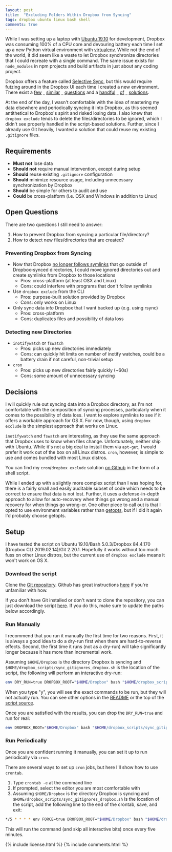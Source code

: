 ```yaml
---
layout: post
title:  "Excluding Folders Within Dropbox from Syncing"
tags: dropbox ubuntu linux bash shell
comments: true
---
```


While I was setting up a laptop with [Ubuntu 19.10](http://releases.ubuntu.com/19.10/) for development, Dropbox was consuming 100% of a CPU core and devouring battery each time I set up a new Python virtual environment with [virtualenv](https://packaging.python.org/guides/installing-using-pip-and-virtual-environments/). While not the end of the world, it did seem like a waste to let Dropbox synchronize  directories that I could recreate with a single command. The same issue exists for `node_modules` in npm projects and build artifacts in just about any coding project.

Dropbox offers a feature called [Selective Sync](https://help.dropbox.com/installs-integrations/sync-uploads/selective-sync-overview), but this would require futzing around in the Dropbox UI each time I created a new environment. There exist a [few](https://superuser.com/questions/853236/how-to-make-dropbox-ignore-specific-folders-in-the-sync) _  [similar](https://www.dropboxforum.com/t5/Dropbox/Ignore-folder-without-selective-sync/idi-p/5926) _  [questions](https://medium.com/@sherwino/how-do-you-ignore-specific-folders-like-node-modules-recursively-on-dropbox-c74ba9f2abce) and a [handful](https://arshaw.com/exclude-node-modules-dropbox-google-drive) _ 
[of](https://gist.github.com/idleberg/6c8a563e248103baaa20) _  [solutions](https://peter.grman.at/ignore-node_modules-in-dropbox/).

At the end of the day, I wasn't comfortable with the idea of mastering my data elsewhere and periodically syncing it into Dropbox, as this seemed antithetical to Dropbox's spirit and risked losing data. I also knew that `dropbox exclude` tends to delete the files/directories to be ignored, which I didn't see properly handled in the script-based solutions. Further, since I already use Git heavily, I wanted a solution that could reuse my existing `.gitignore` files.

## Requirements

- **Must not** lose data
- **Should not** require manual intervention, except during setup
- **Should** reuse existing `.gitignore` configuration
- **Should** minimize resource usage, including unnecessary synchronization by Dropbox
- **Should** be simple for others to audit and use
- **Could** be cross-platform (i.e. OSX and Windows in addition to Linux)

## Open Questions

There are two questions I still need to answer:
1. How to prevent Dropbox from syncing a particular file/directory?
2. How to detect new files/directories that are created?

### Preventing Dropbox from Syncing
- Now that Dropbox [no longer follows symlinks](https://help.dropbox.com/installs-integrations/sync-uploads/symlinks) that go outside of Dropbox-synced directories, I could move ignored directories out and create symlinks from Dropbox to those locations
    + Pros: cross-platform (at least OSX and Linux)
    + Cons: could interfere with programs that don't follow symlinks
- Use `dropbox exclude` from the CLI
    + Pros: purpose-built solution provided by Dropbox
    + Cons: only works on Linux
- Only sync data *into* Dropbox that I want backed up (e.g. using rsync)
    + Pros: cross-platform
    + Cons: duplicates files and possibility of data loss

### Detecting new Directories
- `inotifywatch` or `fswatch`
    + Pros: picks up new directories immediately
    + Cons: can quickly hit limits on number of inotify watches, could be a battery drain if not careful, non-trivial setup
- `cron`
    + Pros: picks up new directories fairly quickly (~60s)
    + Cons: some amount of unnecessary syncing
    
## Decisions

I will quickly rule out syncing data into a Dropbox directory, as I'm not comfortable with the composition of syncing processes, particularly when it comes to the possibility of data loss. I want to explore symlinks to see if it offers a workable approach for OS X. For now, though, using `dropbox exclude` is the simplest approach that works on Linux.

`inotifywatch` and `fswatch` are interesting, as they use the same approach that Dropbox uses to know when files change. Unfortunately, neither ship with Ubuntu. While it's not a big deal to install them via `apt-get`, I would prefer it work out of the box on all Linux distros. `cron`, however, is simple to use and comes bundled with most Linux distros.

You can find my `cron`/`dropbox exclude` solution [on Github](https://github.com/joshmcgrath08/dropbox_scripts/blob/master/sync_gitignores_dropbox.sh) in the form of a shell script.

While I ended up with a slightly more complex script than I was hoping for, there is a fairly small and easily auditable subset of code which needs to be correct to ensure that data is not lost. Further, it uses a defense-in-depth approach to allow for auto-recovery when things go wrong and a manual recovery for when things go wrong-er. One other piece to call out is that I opted to use environment variables rather than [getopts](https://www.tldp.org/LDP/abs/html/internal.html), but if I did it again I'd probably choose getopts.

## Setup
I have tested the script on Ubuntu 19.10/Bash 5.0.3/Dropbox 84.4.170 (Dropbox CLI 2019.02.14)/Git 2.20.1. Hopefully it works without too much fuss on other Linux distros, but the current use of `dropbox exclude` means it won't work on OS X.

### Download the script

Clone the [Git repository](https://github.com/joshmcgrath08/dropbox_scripts). Github has great instructions [here](https://help.github.com/en/github/creating-cloning-and-archiving-repositories/cloning-a-repository) if you're unfamiliar with how.

If you don't have Git installed or don't want to clone the repository, you can just download the script [here](https://raw.githubusercontent.com/joshmcgrath08/dropbox_scripts/master/sync_gitignores_dropbox.sh). If you do this, make sure to update the paths below accordingly.

### Run Manually
I recommend that you run it manually the first time for two reasons. First, it is always a good idea to do a dry-run first when there are hard-to-reverse effects. Second, the first time it runs (not as a dry-run) will take significantly longer because it has more than incremental work.

Assuming `$HOME/Dropbox` is the directory Dropbox is syncing and `$HOME/dropbox_scripts/sync_gitignores_dropbox.sh` is the location of the script, the following will perform an interactive dry-run:

```sh
env DRY_RUN=true DROPBOX_ROOT="$HOME/Dropbox" bash "$HOME/dropbox_scripts/sync_gitignores_dropbox.sh"
```

When you type "y", you will see the exact commands to be run, but they will not actually run. You can see other options in the [README](https://github.com/joshmcgrath08/dropbox_scripts/blob/master/README.md) or the top of the [script source](https://github.com/joshmcgrath08/dropbox_scripts/blob/master/sync_gitignores_dropbox.sh).

Once you are satisfied with the results, you can drop the `DRY_RUN=true` and run for real:

```sh
env DROPBOX_ROOT="$HOME/Dropbox" bash "$HOME/dropbox_scripts/sync_gitignores_dropbox.sh"
```

### Run Periodically
Once you are confident running it manually, you can set it up to run periodically via `cron`.

There are several ways to set up `cron` jobs, but here I'll show how to use `crontab`.

1. Type `crontab -e` at the command line
2. If prompted, select the editor you are most comfortable with
3. Assuming `$HOME/Dropbox` is the directory Dropbox is syncing and `$HOME/dropbox_scripts/sync_gitignores_dropbox.sh` is the location of the script, add the following line to the end of the crontab, save, and exit: 
```sh
*/5 * * * * env FORCE=true DROPBOX_ROOT="$HOME/Dropbox" bash "$HOME/dropbox_scripts/sync_gitignores_dropbox.sh"
```

This will run the command (and skip all interactive bits) once every five minutes.

{% include license.html %}
{% include comments.html %}

